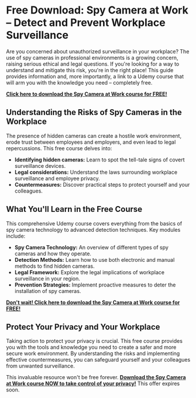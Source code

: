 # Free Download: Spy Camera at Work – Detect and Prevent Workplace Surveillance

Are you concerned about unauthorized surveillance in your workplace? The use of spy cameras in professional environments is a growing concern, raising serious ethical and legal questions. If you're looking for a way to understand and mitigate this risk, you're in the right place! This guide provides information and, more importantly, a link to a Udemy course that will arm you with the knowledge you need – completely free.

[**Click here to download the Spy Camera at Work course for FREE!**](https://udemywork.com/spy-camera-at-work)

## Understanding the Risks of Spy Cameras in the Workplace

The presence of hidden cameras can create a hostile work environment, erode trust between employees and employers, and even lead to legal repercussions. This free course delves into:

*   **Identifying hidden cameras:** Learn to spot the tell-tale signs of covert surveillance devices.
*   **Legal considerations:** Understand the laws surrounding workplace surveillance and employee privacy.
*   **Countermeasures:** Discover practical steps to protect yourself and your colleagues.

## What You'll Learn in the Free Course

This comprehensive Udemy course covers everything from the basics of spy camera technology to advanced detection techniques. Key modules include:

*   **Spy Camera Technology:** An overview of different types of spy cameras and how they operate.
*   **Detection Methods:** Learn how to use both electronic and manual methods to find hidden cameras.
*   **Legal Framework:** Explore the legal implications of workplace surveillance in your region.
*   **Prevention Strategies:** Implement proactive measures to deter the installation of spy cameras.

[**Don't wait! Click here to download the Spy Camera at Work course for FREE!**](https://udemywork.com/spy-camera-at-work)

## Protect Your Privacy and Your Workplace

Taking action to protect your privacy is crucial. This free course provides you with the tools and knowledge you need to create a safer and more secure work environment. By understanding the risks and implementing effective countermeasures, you can safeguard yourself and your colleagues from unwanted surveillance.

This invaluable resource won't be free forever. [**Download the Spy Camera at Work course NOW to take control of your privacy!**](https://udemywork.com/spy-camera-at-work) This offer expires soon.
